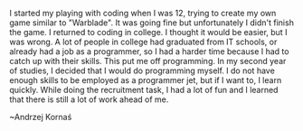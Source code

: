 I started my playing with coding when I was 12, trying to create my own game similar to "Warblade". It was going fine but unfortunately I didn't finish the game. I returned to coding in college. I thought it would be easier, but I was wrong. A lot of people in college had graduated from IT schools, or already had a job as a programmer, so I had a harder time because I had to catch up with their skills. This put me off programming. In my second year of studies, I decided that I would do programming myself. I do not have enough skills to be employed as a programmer jet, but if I want to, I learn quickly. While doing the recruitment task, I had a lot of fun and I learned that there is still a lot of work ahead of me.

~Andrzej Kornaś